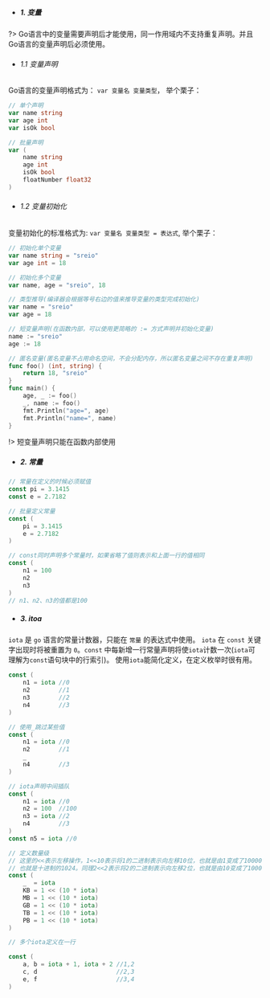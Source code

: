 * ##### 1. 变量

?> Go语言中的变量需要声明后才能使用，同一作用域内不支持重复声明。并且Go语言的变量声明后必须使用。

* ###### 1.1 变量声明

Go语言的变量声明格式为： `var 变量名 变量类型`， 举个栗子：

```go
// 单个声明
var name string
var age int
var isOk bool

// 批量声明
var (
    name string
    age int
    isOk bool
    floatNumber float32
)
```

* ###### 1.2 变量初始化

变量初始化的标准格式为: `var 变量名 变量类型 = 表达式`, 举个栗子：

```go
// 初始化单个变量
var name string = "sreio"
var age int = 18

// 初始化多个变量
var name, age = "sreio", 18

// 类型推导(编译器会根据等号右边的值来推导变量的类型完成初始化)
var name = "sreio"
var age = 18

// 短变量声明(在函数内部，可以使用更简略的 := 方式声明并初始化变量)
name := "sreio"
age := 18

// 匿名变量(匿名变量不占用命名空间，不会分配内存，所以匿名变量之间不存在重复声明)
func foo() (int, string) {
    return 18, "sreio"
}
func main() {
    age, _ := foo()
    _, name := foo()
    fmt.Println("age=", age)
    fmt.Println("name=", name)
}
```

!> 短变量声明只能在函数内部使用



* ##### 2. 常量

```go
// 常量在定义的时候必须赋值
const pi = 3.1415
const e = 2.7182

// 批量定义常量
const (
    pi = 3.1415
    e = 2.7182
)

// const同时声明多个常量时，如果省略了值则表示和上面一行的值相同
const (
    n1 = 100
    n2
    n3
)
// n1、n2、n3的值都是100
```

* ##### 3. itoa

`iota` 是 `go` 语言的常量计数器，只能在 `常量` 的表达式中使用。 `iota` 在 `const` 关键字出现时将被重置为 `0`。`const` 中每新增一行常量声明将使`iota`计数一次(`iota`可理解为`const`语句块中的行索引)。 使用`iota`能简化定义，在定义枚举时很有用。

```go
const (
    n1 = iota //0
    n2        //1
    n3        //2
    n4        //3
)

// 使用_跳过某些值
const (
    n1 = iota //0
    n2        //1
    _
    n4        //3
)

// iota声明中间插队
const (
    n1 = iota //0
    n2 = 100  //100
    n3 = iota //2
    n4        //3
)
const n5 = iota //0

// 定义数量级 
// 这里的<<表示左移操作，1<<10表示将1的二进制表示向左移10位，也就是由1变成了10000000000，
// 也就是十进制的1024。同理2<<2表示将2的二进制表示向左移2位，也就是由10变成了1000，也就是十进制的8。
const (
    _  = iota
    KB = 1 << (10 * iota)
    MB = 1 << (10 * iota)
    GB = 1 << (10 * iota)
    TB = 1 << (10 * iota)
    PB = 1 << (10 * iota)
)

// 多个iota定义在一行

const (
    a, b = iota + 1, iota + 2 //1,2
    c, d                      //2,3
    e, f                      //3,4
)
```